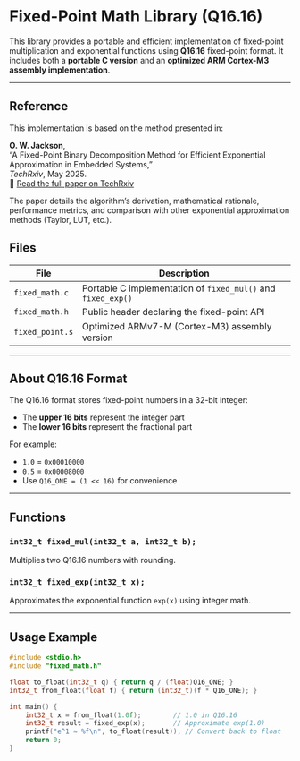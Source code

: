 #  Fixed-Point Math Library (Q16.16)

This library provides a portable and efficient implementation of fixed-point multiplication and exponential functions using **Q16.16** fixed-point format. It includes both a **portable C version** and an **optimized ARM Cortex-M3 assembly implementation**.

---

## Reference

This implementation is based on the method presented in:

**O. W. Jackson**,  
“A Fixed-Point Binary Decomposition Method for Efficient Exponential Approximation in Embedded Systems,”  
*TechRxiv*, May 2025.  
📄 [Read the full paper on TechRxiv](https://www.techrxiv.org/users/921611/articles/1293706-a-fixed-point-binary-decomposition-method-for-efficient-exponential-approximation-in-embedded-systems)

The paper details the algorithm’s derivation, mathematical rationale, performance metrics, and comparison with other exponential approximation methods (Taylor, LUT, etc.).


##  Files

| File            | Description                                      |
|-----------------|--------------------------------------------------|
| `fixed_math.c`  | Portable C implementation of `fixed_mul()` and `fixed_exp()` |
| `fixed_math.h`  | Public header declaring the fixed-point API      |
| `fixed_point.s` | Optimized ARMv7-M (Cortex-M3) assembly version   |

---

##  About Q16.16 Format

The Q16.16 format stores fixed-point numbers in a 32-bit integer:
- The **upper 16 bits** represent the integer part
- The **lower 16 bits** represent the fractional part

For example:
- `1.0` = `0x00010000`
- `0.5` = `0x00008000`
- Use `Q16_ONE = (1 << 16)` for convenience

---

##  Functions

### `int32_t fixed_mul(int32_t a, int32_t b);`

Multiplies two Q16.16 numbers with rounding.

### `int32_t fixed_exp(int32_t x);`

Approximates the exponential function `exp(x)` using integer math.

---

##  Usage Example

```c
#include <stdio.h>
#include "fixed_math.h"

float to_float(int32_t q) { return q / (float)Q16_ONE; }
int32_t from_float(float f) { return (int32_t)(f * Q16_ONE); }

int main() {
    int32_t x = from_float(1.0f);        // 1.0 in Q16.16
    int32_t result = fixed_exp(x);       // Approximate exp(1.0)
    printf("e^1 ≈ %f\n", to_float(result)); // Convert back to float
    return 0;
}
